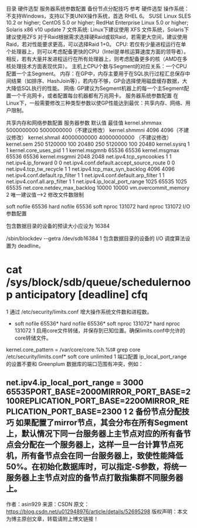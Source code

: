 目录
硬件选型
服务器系统参数配置
备份节点分配技巧
参考
硬件选型
操作系统：不支持Windows，支持以下类UNIX操作系统，首选 RHEL 6。
SUSE Linux SLES 10.2 or higher;
CentOS 5.0 or higher;
RedHat Enterprise Linux 5.0 or higher;
Solaris x86 v10 update 7
文件系统:
Linux下建议使用 XFS 文件系统，Solaris下建议使用ZFS
对于Raid根据需求选择硬Raid或软Raid，若需更大空间，建议使用Raid，若对性能要求更高，可以选择Raid 1+0。
CPU:
若仅有少量进程运行在单个处理器上，则可以考虑配备更快的CPU（Intel是单核运算速度方面的领导者）。相反，若有大量并发进程运行在所有处理器上，则考虑配备更多的核（AMD在多核处理技术方面表现优异）。
主机上CPU个数与Segment的对应关系：一个CPU配置一个主Segment。
内存：在GP中，内存主要用于在SQL执行过程汇总保存中间结果（如排序、HashJoin等），若内存不够，GP会选择使用磁盘缓存数据，大大降低SQL执行的性能。
网络: GP建议为Segment机器上的每一个主Segment配置一个千兆网卡，或者配置每台机器都有万兆网卡。
服务器系统参数配置
在Linux下，一般需要修改三种类型参数以使GP性能达到最优：共享内存、网络、用户限制。

共享内存和网络参数配置
服务器参数	默认值	最佳值
kernel.shmmax	5000000000	5000000000（不建议修改）
kernel.shmmni	4096	4096（不建议修改）
kernel.shmall	40000000000	40000000000 （不建议修改）
kernel.sem	250 5120000 100 20480	250 5120000 100 20480
kernel.sysrq	1	1
kernel.core_uses_pid	1	1
kernel.msgmnb	65536	65536
kernel.msgmax	65536	65536
kernel.msgmni	2048	2048
net.ipv4.tcp_syncookies	1	1
net.ipv4.ip_forward	0	0
net.ipv4.conf.default.accept_source_route	0	0
net.ipv4.tcp_tw_recycle	1	1
net.ipv4.tcp_max_syn_backlog	4096	4096
net.ipv4.conf.default.rp_filter	1	1
net.ipv4.conf.default.arp_filter	1	1
net.ipv4.conf.all.arp_filter	1	1
net.ipv4.ip_local_port_range	1025 65535	1025 65535
net.core.netdev_max_backlog	10000	10000
vm.overcommit_memory	2	唯一建议值–>2
修改文件数限制

soft nofile 65536
hard nofile 65536
soft nproc 131072
hard nproc 131072
I/O参数配置

包含数据目录的设备的预读大小应设为 16384

/sbin/blockdev --getra /dev/sdb16384
1
包含数据目录的设备的 I/O 调度算法设置为 deadline。

# cat /sys/block/sdb/queue/schedulernoop anticipatory [deadline] cfq
1
通过 /etc/security/limits.conf 增大操作系统文件数和进程数。

* soft nofile 65536* hard nofile 65536* soft nproc 131072* hard nproc 131072
1
启用core文件转储，并保存到已知位置。确保limits.conf中允许的core转储文件。

kernel.core_pattern = /var/core/core.%h.%t# grep core /etc/security/limits.conf* soft core unlimited
1
端口配置
ip_local_port_range 的设置不要和 Greenplum 数据库的端口范围有冲突，例如：

net.ipv4.ip_local_port_range = 3000
65535PORT_BASE=2000MIRROR_PORT_BASE=2100REPLICATION_PORT_BASE=2200MIRROR_REPLICATION_PORT_BASE=2300
1
2
备份节点分配技巧
如果配置了mirror节点，其会分布在所有Segment上，默认情况下同一台服务器上主节点对应的所有备节点会分配在一个服务器上，这样一旦一台计算节点死机，所有备节点会在同一台服务器上，致使性能降低50%。在初始化数据库时，可以指定-S参数，将统一服务器上主节点对应的备节点打散指集群不同服务器上。
---------------------
作者：asin929
来源：CSDN
原文：https://blog.csdn.net/u012948976/article/details/52695298
版权声明：本文为博主原创文章，转载请附上博文链接！
